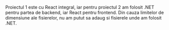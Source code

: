 Proiectul 1 este cu React integral, iar pentru proiectul 2 am folosit .NET pentru partea de backend, iar React pentru frontend.
Din cauza limitelor de dimensiune ale fisierelor, nu am putut sa adaug si fisierele unde am folosit .NET.
